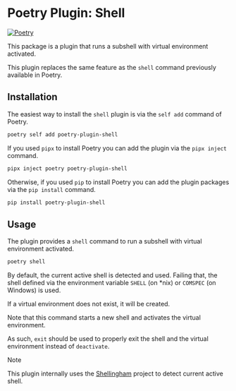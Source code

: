# Poetry Plugin: Shell

[![Poetry](https://img.shields.io/endpoint?url=https://python-poetry.org/badge/v0.json)](https://python-poetry.org/)

This package is a plugin that runs a subshell with virtual environment activated.


This plugin replaces the same feature as the `shell` command previously available in Poetry.


## Installation

The easiest way to install the `shell` plugin is via the `self add` command of Poetry.

```bash
poetry self add poetry-plugin-shell
```

If you used `pipx` to install Poetry you can add the plugin via the `pipx inject` command.

```bash
pipx inject poetry poetry-plugin-shell
```

Otherwise, if you used `pip` to install Poetry you can add the plugin packages via the `pip install` command.

```bash
pip install poetry-plugin-shell
```


## Usage

The plugin provides a `shell` command to run a subshell with virtual environment activated.

```bash
poetry shell
```

By default, the current active shell is detected and used. Failing that,
the shell defined via the environment variable `SHELL` (on *nix) or
`COMSPEC` (on Windows) is used.

If a virtual environment does not exist, it will be created.

Note that this command starts a new shell and activates the virtual environment.

As such, `exit` should be used to properly exit the shell and the virtual environment instead of `deactivate`.

> [!NOTE]
> This plugin internally uses the [Shellingham](https://github.com/sarugaku/shellingham) project to detect current active shell.

